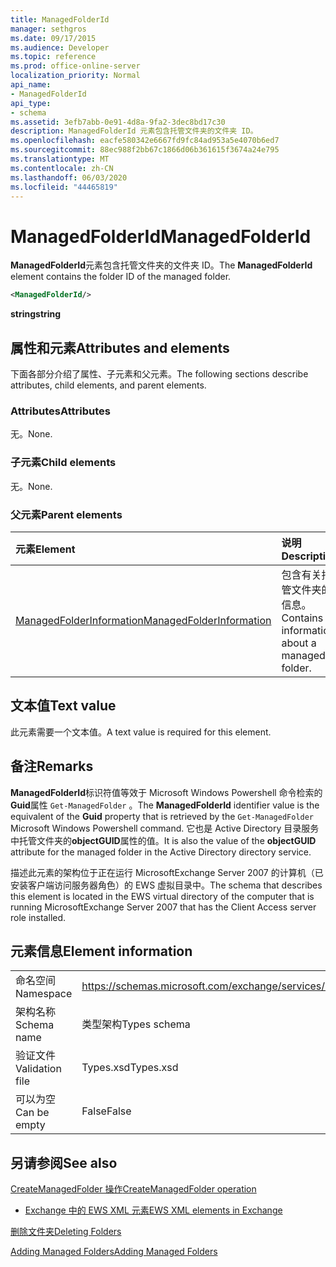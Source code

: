 ```yaml
---
title: ManagedFolderId
manager: sethgros
ms.date: 09/17/2015
ms.audience: Developer
ms.topic: reference
ms.prod: office-online-server
localization_priority: Normal
api_name:
- ManagedFolderId
api_type:
- schema
ms.assetid: 3efb7abb-0e91-4d8a-9fa2-3dec8bd17c30
description: ManagedFolderId 元素包含托管文件夹的文件夹 ID。
ms.openlocfilehash: eacfe580342e6667fd9fc84ad953a5e4070b6ed7
ms.sourcegitcommit: 88ec988f2bb67c1866d06b361615f3674a24e795
ms.translationtype: MT
ms.contentlocale: zh-CN
ms.lasthandoff: 06/03/2020
ms.locfileid: "44465819"
---
```

# <a name="managedfolderid"></a><span data-ttu-id="fb6f3-103">ManagedFolderId</span><span class="sxs-lookup"><span data-stu-id="fb6f3-103">ManagedFolderId</span></span>

<span data-ttu-id="fb6f3-104">**ManagedFolderId**元素包含托管文件夹的文件夹 ID。</span><span class="sxs-lookup"><span data-stu-id="fb6f3-104">The **ManagedFolderId** element contains the folder ID of the managed folder.</span></span> 
  
```xml
<ManagedFolderId/>
```

 <span data-ttu-id="fb6f3-105">**string**</span><span class="sxs-lookup"><span data-stu-id="fb6f3-105">**string**</span></span>
## <a name="attributes-and-elements"></a><span data-ttu-id="fb6f3-106">属性和元素</span><span class="sxs-lookup"><span data-stu-id="fb6f3-106">Attributes and elements</span></span>

<span data-ttu-id="fb6f3-107">下面各部分介绍了属性、子元素和父元素。</span><span class="sxs-lookup"><span data-stu-id="fb6f3-107">The following sections describe attributes, child elements, and parent elements.</span></span>
  
### <a name="attributes"></a><span data-ttu-id="fb6f3-108">Attributes</span><span class="sxs-lookup"><span data-stu-id="fb6f3-108">Attributes</span></span>

<span data-ttu-id="fb6f3-109">无。</span><span class="sxs-lookup"><span data-stu-id="fb6f3-109">None.</span></span>
  
### <a name="child-elements"></a><span data-ttu-id="fb6f3-110">子元素</span><span class="sxs-lookup"><span data-stu-id="fb6f3-110">Child elements</span></span>

<span data-ttu-id="fb6f3-111">无。</span><span class="sxs-lookup"><span data-stu-id="fb6f3-111">None.</span></span>
  
### <a name="parent-elements"></a><span data-ttu-id="fb6f3-112">父元素</span><span class="sxs-lookup"><span data-stu-id="fb6f3-112">Parent elements</span></span>

|<span data-ttu-id="fb6f3-113">**元素**</span><span class="sxs-lookup"><span data-stu-id="fb6f3-113">**Element**</span></span>|<span data-ttu-id="fb6f3-114">**说明**</span><span class="sxs-lookup"><span data-stu-id="fb6f3-114">**Description**</span></span>|
|:-----|:-----|
|[<span data-ttu-id="fb6f3-115">ManagedFolderInformation</span><span class="sxs-lookup"><span data-stu-id="fb6f3-115">ManagedFolderInformation</span></span>](managedfolderinformation.md) <br/> |<span data-ttu-id="fb6f3-116">包含有关托管文件夹的信息。</span><span class="sxs-lookup"><span data-stu-id="fb6f3-116">Contains information about a managed folder.</span></span>  <br/> |
   
## <a name="text-value"></a><span data-ttu-id="fb6f3-117">文本值</span><span class="sxs-lookup"><span data-stu-id="fb6f3-117">Text value</span></span>

<span data-ttu-id="fb6f3-118">此元素需要一个文本值。</span><span class="sxs-lookup"><span data-stu-id="fb6f3-118">A text value is required for this element.</span></span>
  
## <a name="remarks"></a><span data-ttu-id="fb6f3-119">备注</span><span class="sxs-lookup"><span data-stu-id="fb6f3-119">Remarks</span></span>

<span data-ttu-id="fb6f3-120">**ManagedFolderId**标识符值等效于 Microsoft Windows Powershell 命令检索的**Guid**属性 `Get-ManagedFolder` 。</span><span class="sxs-lookup"><span data-stu-id="fb6f3-120">The **ManagedFolderId** identifier value is the equivalent of the **Guid** property that is retrieved by the  `Get-ManagedFolder` Microsoft Windows Powershell command.</span></span> <span data-ttu-id="fb6f3-121">它也是 Active Directory 目录服务中托管文件夹的**objectGUID**属性的值。</span><span class="sxs-lookup"><span data-stu-id="fb6f3-121">It is also the value of the **objectGUID** attribute for the managed folder in the Active Directory directory service.</span></span> 
  
<span data-ttu-id="fb6f3-122">描述此元素的架构位于正在运行 MicrosoftExchange Server 2007 的计算机（已安装客户端访问服务器角色）的 EWS 虚拟目录中。</span><span class="sxs-lookup"><span data-stu-id="fb6f3-122">The schema that describes this element is located in the EWS virtual directory of the computer that is running MicrosoftExchange Server 2007 that has the Client Access server role installed.</span></span>
  
## <a name="element-information"></a><span data-ttu-id="fb6f3-123">元素信息</span><span class="sxs-lookup"><span data-stu-id="fb6f3-123">Element information</span></span>

|||
|:-----|:-----|
|<span data-ttu-id="fb6f3-124">命名空间</span><span class="sxs-lookup"><span data-stu-id="fb6f3-124">Namespace</span></span>  <br/> |https://schemas.microsoft.com/exchange/services/2006/types  <br/> |
|<span data-ttu-id="fb6f3-125">架构名称</span><span class="sxs-lookup"><span data-stu-id="fb6f3-125">Schema name</span></span>  <br/> |<span data-ttu-id="fb6f3-126">类型架构</span><span class="sxs-lookup"><span data-stu-id="fb6f3-126">Types schema</span></span>  <br/> |
|<span data-ttu-id="fb6f3-127">验证文件</span><span class="sxs-lookup"><span data-stu-id="fb6f3-127">Validation file</span></span>  <br/> |<span data-ttu-id="fb6f3-128">Types.xsd</span><span class="sxs-lookup"><span data-stu-id="fb6f3-128">Types.xsd</span></span>  <br/> |
|<span data-ttu-id="fb6f3-129">可以为空</span><span class="sxs-lookup"><span data-stu-id="fb6f3-129">Can be empty</span></span>  <br/> |<span data-ttu-id="fb6f3-130">False</span><span class="sxs-lookup"><span data-stu-id="fb6f3-130">False</span></span>  <br/> |
   
## <a name="see-also"></a><span data-ttu-id="fb6f3-131">另请参阅</span><span class="sxs-lookup"><span data-stu-id="fb6f3-131">See also</span></span>



[<span data-ttu-id="fb6f3-132">CreateManagedFolder 操作</span><span class="sxs-lookup"><span data-stu-id="fb6f3-132">CreateManagedFolder operation</span></span>](createmanagedfolder-operation.md)


- [<span data-ttu-id="fb6f3-133">Exchange 中的 EWS XML 元素</span><span class="sxs-lookup"><span data-stu-id="fb6f3-133">EWS XML elements in Exchange</span></span>](ews-xml-elements-in-exchange.md)


[<span data-ttu-id="fb6f3-134">删除文件夹</span><span class="sxs-lookup"><span data-stu-id="fb6f3-134">Deleting Folders</span></span>](https://msdn.microsoft.com/library/1958add5-5071-4239-adb2-40f7a7d74aee%28Office.15%29.aspx)
  
[<span data-ttu-id="fb6f3-135">Adding Managed Folders</span><span class="sxs-lookup"><span data-stu-id="fb6f3-135">Adding Managed Folders</span></span>](https://msdn.microsoft.com/library/846658c6-7043-40fb-8439-19f97c2a967f%28Office.15%29.aspx)


